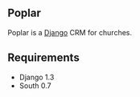 
## Poplar

Poplar is a [Django][] CRM for churches.

[Django]: http://www.djangoproject.com

## Requirements

 * Django 1.3
 * South 0.7
